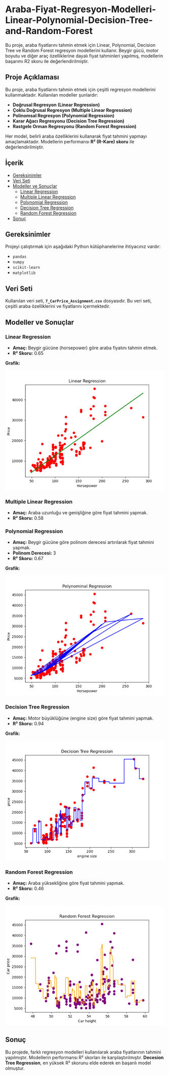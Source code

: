 # Araba-Fiyat-Regresyon-Modelleri-Linear-Polynomial-Decision-Tree-and-Random-Forest
Bu proje, araba fiyatlarını tahmin etmek için Linear, Polynomial, Decision Tree ve Random Forest regresyon modellerini kullanır. Beygir gücü, motor boyutu ve diğer araç özelliklerine dayalı fiyat tahminleri yapılmış, modellerin başarımı R2 skoru ile değerlendirilmiştir.




## Proje Açıklaması

Bu proje, araba fiyatlarını tahmin etmek için çeşitli regresyon modellerini kullanmaktadır. Kullanılan modeller şunlardır:

- **Doğrusal Regresyon (Linear Regression)**
- **Çoklu Doğrusal Regresyon (Multiple Linear Regression)**
- **Polinomsal Regresyon (Polynomial Regression)**
- **Karar Ağacı Regresyonu (Decision Tree Regression)**
- **Rastgele Orman Regresyonu (Random Forest Regression)**

Her model, belirli araba özelliklerini kullanarak fiyat tahmini yapmayı amaçlamaktadır. Modellerin performansı **R² (R-Kare) skoru** ile değerlendirilmiştir.

## İçerik

- [Gereksinimler](#gereksinimler)
- [Veri Seti](#veri-seti)
- [Modeller ve Sonuçlar](#modeller-ve-sonuçlar)
  - [Linear Regression](#linear-regression)
  - [Multiple Linear Regression](#multiple-linear-regression)
  - [Polynomial Regression](#polynomial-regression)
  - [Decision Tree Regression](#decision-tree-regression)
  - [Random Forest Regression](#random-forest-regression)
- [Sonuç](#sonuç)


## Gereksinimler

Projeyi çalıştırmak için aşağıdaki Python kütüphanelerine ihtiyacınız vardır:

- `pandas`
- `numpy`
- `scikit-learn`
- `matplotlib`


## Veri Seti

Kullanılan veri seti, **`7_CarPrice_Assignment.csv`** dosyasıdır. Bu veri seti, çeşitli araba özelliklerini ve fiyatlarını içermektedir.

## Modeller ve Sonuçlar

### Linear Regression

- **Amaç:** Beygir gücüne (horsepower) göre araba fiyatını tahmin etmek.
- **R² Skoru:** 0.65

**Grafik:**

![Doğrusal Regresyon Grafiği](linear_regression.png)

### Multiple Linear Regression

- **Amaç:** Araba uzunluğu ve genişliğine göre fiyat tahmini yapmak.
- **R² Skoru:** 0.58


### Polynomial Regression

- **Amaç:** Beygir gücüne göre polinom derecesi artırılarak fiyat tahmini yapmak.
- **Polinom Derecesi:** 3
- **R² Skoru:** 0.67

**Grafik:**

![Polinomsal Regresyon Grafiği](Polynomial_regression.png)

### Decision Tree Regression

- **Amaç:** Motor büyüklüğüne (engine size) göre fiyat tahmini yapmak.
- **R² Skoru:** 0.94

**Grafik:**

![Karar Ağacı Regresyonu Grafiği](Decesion_tree.png)

### Random Forest Regression

- **Amaç:** Araba yüksekliğine göre fiyat tahmini yapmak.
- **R² Skoru:** 0.46

**Grafik:**

![Rastgele Orman Regresyonu Grafiği](Random_forest.png)



## Sonuç

Bu projede, farklı regresyon modelleri kullanılarak araba fiyatlarının tahmini yapılmıştır. Modellerin performansı R² skorları ile karşılaştırılmıştır. **Decesion Tree Regression**, en yüksek R² skorunu elde ederek en başarılı model olmuştur.
